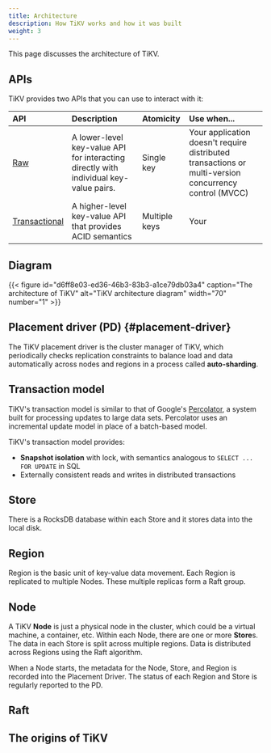 ```yaml
---
title: Architecture
description: How TiKV works and how it was built
weight: 3
---
```


This page discusses the architecture of TiKV.

## APIs

TiKV provides two APIs that you can use to interact with it:

API | Description | Atomicity | Use when...
:---|:------------|:----------|:-----------
[Raw](../apis#raw) | A lower-level key-value API for interacting directly with individual key-value pairs. | Single key | Your application doesn't require distributed transactions or multi-version concurrency control (MVCC)
[Transactional](../apis#transactional) | A higher-level key-value API that provides ACID semantics | Multiple keys | Your 

## Diagram

{{< figure
    id="d6ff8e03-ed36-46b3-83b3-a1ce79db03a4"
    caption="The architecture of TiKV"
    alt="TiKV architecture diagram"
    width="70"
    number="1" >}}

## Placement driver (PD) {#placement-driver}

The TiKV placement driver is the cluster manager of TiKV, which periodically checks replication constraints to balance load and data automatically across nodes and regions in a process called **auto-sharding**.

## Transaction model

TiKV's transaction model is similar to that of Google's [Percolator](https://ai.google/research/pubs/pub36726), a system built for processing updates to large data sets. Percolator uses an incremental update model in place of a batch-based model.

TiKV's transaction model provides:

* **Snapshot isolation** with lock, with semantics analogous to `SELECT ... FOR UPDATE` in SQL
* Externally consistent reads and writes in distributed transactions

## Store

There is a RocksDB database within each Store and it stores data into the local disk.

## Region

Region is the basic unit of key-value data movement. Each Region is replicated to multiple Nodes. These multiple replicas form a Raft group.

## Node

A TiKV **Node** is just a physical node in the cluster, which could be a virtual machine, a container, etc. Within each Node, there are one or more **Store**s. The data in each Store is split across multiple regions. Data is distributed across Regions using the Raft algorithm.

When a Node starts, the metadata for the Node, Store, and Region is recorded into the Placement Driver. The status of each Region and Store is regularly reported to the PD.

## Raft

## The origins of TiKV

